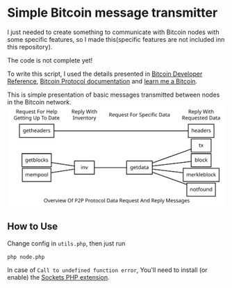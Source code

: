 # Simple Bitcoin message transmitter

I just needed to create something to communicate with Bitcoin nodes with some specific features, so I made this(specific features are not included inn this repository).

The code is not complete yet!

To write this script, I used the details presented in [Bitcoin Developer Reference](https://bitcoin.org/en/developer-reference), [Bitcoin Protocol documentation](https://en.bitcoin.it/wiki/Protocol_documentation) and [learn me a Bitcoin](https://learnmeabitcoin.com/).

This is simple presentation of basic messages transmitted between nodes in the Bitcoin network.
![P2P Protocol Data Request And Reply Messages](https://github.com/amir-ni/bitcoin-php/raw/master/p2p-data-messages.svg)

## How to Use
Change config in `utils.php`, then just run 
```bash
php node.php
```

In case of `Call to undefined function error`, You'll need to install (or enable) the [Sockets PHP extension](https://www.php.net/manual/en/sockets.installation.php).